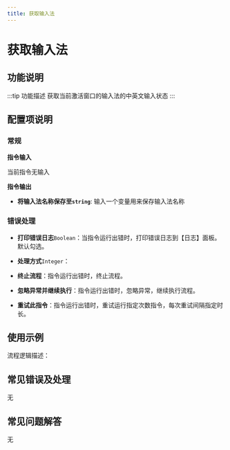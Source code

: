 ```yaml
---
title: 获取输入法
---
```


# 获取输入法

## 功能说明

:::tip 功能描述
获取当前激活窗口的输入法的中英文输入状态
:::

## 配置项说明

### 常规

**指令输入**

当前指令无输入


**指令输出**

- **将输入法名称保存至`string`**: 输入一个变量用来保存输入法名称

### 错误处理

- **打印错误日志**`Boolean`：当指令运行出错时，打印错误日志到【日志】面板。默认勾选。

- **处理方式**`Integer`：

 - **终止流程**：指令运行出错时，终止流程。

 - **忽略异常并继续执行**：指令运行出错时，忽略异常，继续执行流程。

 - **重试此指令**：指令运行出错时，重试运行指定次数指令，每次重试间隔指定时长。

## 使用示例

流程逻辑描述：

## 常见错误及处理

无

## 常见问题解答

无

